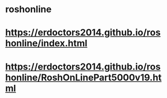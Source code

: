 # roshonline



# https://erdoctors2014.github.io/roshonline/index.html

# https://erdoctors2014.github.io/roshonline/RoshOnLinePart5000v19.html
